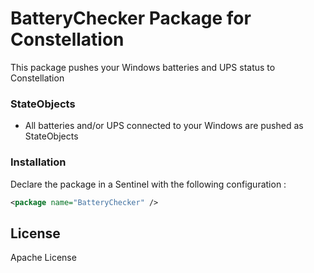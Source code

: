 # BatteryChecker Package for Constellation

This package pushes your Windows batteries and UPS status to Constellation

### StateObjects
  - All batteries and/or UPS connected to your Windows are pushed as StateObjects

### Installation

Declare the package in a Sentinel with the following configuration :
```xml
<package name="BatteryChecker" />
```
License
----

Apache License